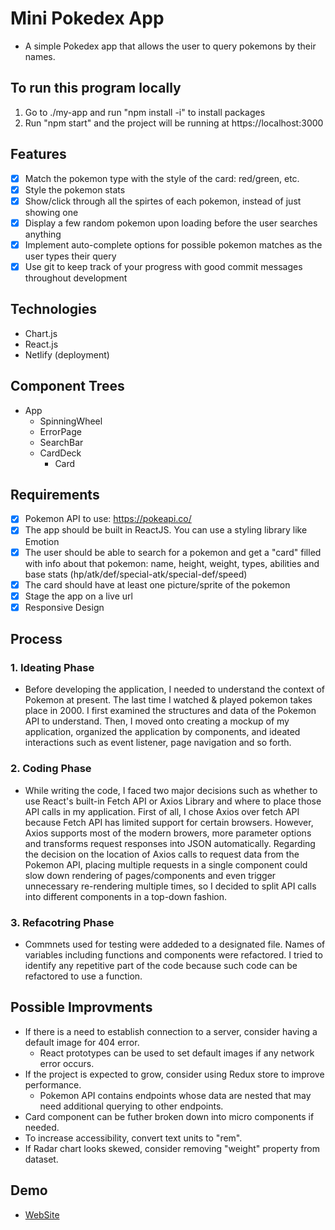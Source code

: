 # Mini Pokedex App

- A simple Pokedex app that allows the user to query pokemons by their names.

## To run this program locally

1. Go to ./my-app and run "npm install -i" to install packages
2. Run "npm start" and the project will be running at https://localhost:3000

## Features

- [x] Match the pokemon type with the style of the card: red/green, etc.
- [x] Style the pokemon stats
- [x] Show/click through all the spirtes of each pokemon, instead of just showing one
- [x] Display a few random pokemon upon loading before the user searches anything
- [x] Implement auto-complete options for possible pokemon matches as the user types their query
- [x] Use git to keep track of your progress with good commit messages throughout development

## Technologies

- Chart.js
- React.js
- Netlify (deployment)

## Component Trees

- App
  - SpinningWheel
  - ErrorPage
  - SearchBar
  - CardDeck
    - Card

## Requirements

- [x] Pokemon API to use: https://pokeapi.co/
- [x] The app should be built in ReactJS. You can use a styling library like Emotion
- [x] The user should be able to search for a pokemon and get a "card" filled with info about that pokemon: name, height, weight, types, abilities and base stats (hp/atk/def/special-atk/special-def/speed)
- [x] The card should have at least one picture/sprite of the pokemon
- [x] Stage the app on a live url
- [x] Responsive Design

## Process

### 1. Ideating Phase

- Before developing the application, I needed to understand the context of Pokemon at present. The last time I watched & played pokemon takes place in 2000. I first examined the structures and data of the Pokemon API to understand. Then, I moved onto creating a mockup of my application, organized the application by components, and ideated interactions such as event listener, page navigation and so forth.

### 2. Coding Phase

- While writing the code, I faced two major decisions such as whether to use React's built-in Fetch API or Axios Library and where to place those API calls in my application. First of all, I chose Axios over fetch API because Fetch API has limited support for certain browsers. However, Axios supports most of the modern browers, more parameter options and transforms request responses into JSON automatically. Regarding the decision on the location of Axios calls to request data from the Pokemon API, placing multiple requests in a single component could slow down rendering of pages/components and even trigger unnecessary re-rendering multiple times, so I decided to split API calls into different components in a top-down fashion.

### 3. Refacotring Phase

- Commnets used for testing were addeded to a designated file. Names of variables including functions and components were refactored. I tried to identify any repetitive part of the code because such code can be refactored to use a function.

## Possible Improvments

- If there is a need to establish connection to a server, consider having a default image for 404 error.
  - React prototypes can be used to set default images if any network error occurs.
- If the project is expected to grow, consider using Redux store to improve performance.
  - Pokemon API contains endpoints whose data are nested that may need additional querying to other endpoints.
- Card component can be futher broken down into micro components if needed.
- To increase accessibility, convert text units to "rem".
- If Radar chart looks skewed, consider removing "weight" property from dataset.

## Demo

- [WebSite](https://pokedexmini.netlify.app/)
